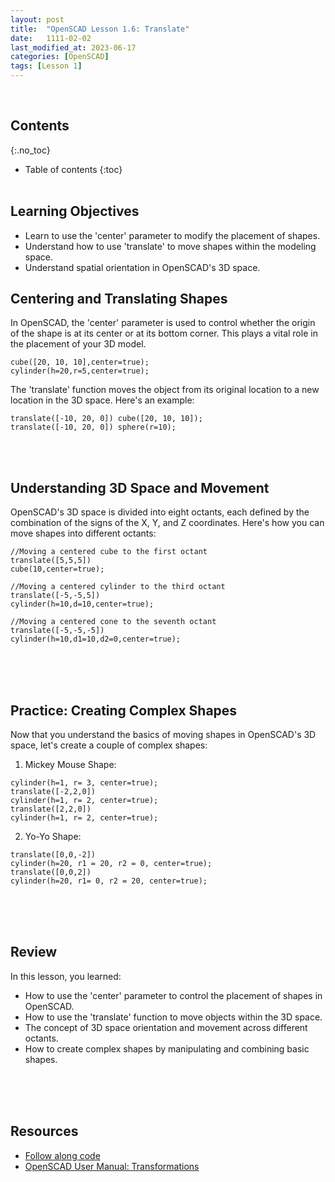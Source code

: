```yaml
---
layout: post
title:  "OpenSCAD Lesson 1.6: Translate"
date:   1111-02-02
last_modified_at: 2023-06-17
categories: [OpenSCAD]
tags: [Lesson 1]
---
```

<br>

## Contents
{:.no_toc}
* Table of contents
{:toc}
<br><br>

## Learning Objectives
- Learn to use the 'center' parameter to modify the placement of shapes.
- Understand how to use 'translate' to move shapes within the modeling space.
- Understand spatial orientation in OpenSCAD's 3D space.

## Centering and Translating Shapes
In OpenSCAD, the 'center' parameter is used to control whether the origin of the shape is at its center or at its bottom corner. This plays a vital role in the placement of your 3D model.

```
cube([20, 10, 10],center=true);
cylinder(h=20,r=5,center=true);
```

The 'translate' function moves the object from its original location to a new location in the 3D space. Here's an example:

```
translate([-10, 20, 0]) cube([20, 10, 10]);
translate([-10, 20, 0]) sphere(r=10); 
```
<br><br>

## Understanding 3D Space and Movement
OpenSCAD's 3D space is divided into eight octants, each defined by the combination of the signs of the X, Y, and Z coordinates. Here's how you can move shapes into different octants:

```
//Moving a centered cube to the first octant
translate([5,5,5])
cube(10,center=true);

//Moving a centered cylinder to the third octant
translate([-5,-5,5])
cylinder(h=10,d=10,center=true);

//Moving a centered cone to the seventh octant
translate([-5,-5,-5])
cylinder(h=10,d1=10,d2=0,center=true);
```
<br><br><br>

## Practice: Creating Complex Shapes
Now that you understand the basics of moving shapes in OpenSCAD's 3D space, let's create a couple of complex shapes:

1. Mickey Mouse Shape:

```
cylinder(h=1, r= 3, center=true);
translate([-2,2,0])
cylinder(h=1, r= 2, center=true);
translate([2,2,0])
cylinder(h=1, r= 2, center=true);
```

2. Yo-Yo Shape:

```
translate([0,0,-2])
cylinder(h=20, r1 = 20, r2 = 0, center=true);
translate([0,0,2])
cylinder(h=20, r1= 0, r2 = 20, center=true);
```
<br><br><br>

## Review
In this lesson, you learned:
- How to use the 'center' parameter to control the placement of shapes in OpenSCAD.
- How to use the 'translate' function to move objects within the 3D space.
- The concept of 3D space orientation and movement across different octants.
- How to create complex shapes by manipulating and combining basic shapes.

<br><br><br>

## Resources
- [Follow along code](https://raw.githubusercontent.com/funkonaut/openSCAD_lessons/main/Lessons/Lesson%201/1_2_shape_mods.scad)
- [OpenSCAD User Manual: Transformations](https://en.wikibooks.org/wiki/Open)   